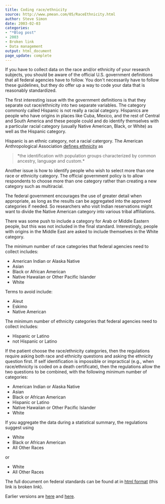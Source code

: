 ```yaml
---
title: Coding race/ethnicity
source: http://www.pmean.com/05/RaceEthnicity.html
author: Steve Simon
date: 2003-02-03
categories:
- "*Blog post"
- 2003
- Broken link
- Data management
output: html_document
page_update: complete
---
```

If you have to collect data on the race and/or ethnicity of your research subjects, you should be aware of the official U.S. government definitions that all federal agencies have to follow. You don't necessarily have to follow these guidelines, but they do offer up a way to code your data that is reasonably standardized.

The first interesting issue with the government definitions is that they separate out race/ethnicity into two separate variables. The category commonly called Hispanic is not really a racial category. Hispanics are people who have origins in places like Cuba, Mexico, and the rest of Central and South America and these people could and do identify themselves with a particular racial category (usually Native American, Black, or White) as well as the Hispanic category.

Hispanic is an ethnic category, not a racial catergory. The American Anthropological Association [defines ethnicity][aaa1] as

<blockquote>*the identification with population groups characterized by common ancestry, language and custom.*</blockquote>


Another issue is how to identify people who wish to select more than one race or ethnicity category. The official government policy is to allow respondents to choose more than one category rather than creating a new category such as multiracial.

The federal government encourages the use of greater detail when appropriate, as long as the results can be aggregated into the approved categories if needed. So researchers who visit Indian reservations might want to divide the Native American category into various tribal affiliations.

There was some push to include a category for Arab or Middle Eastern people, but this was not included in the final standard. Interestingly, people with origins in the Middle East are asked to include themselves in the White category.

The minimum number of race categories that federal agencies need to collect includes:

-   American Indian or Alaska Native
-   Asian
-   Black or African American
-   Native Hawaiian or Other Pacific Islander
-   White

Terms to avoid include:

-   Aleut
-   Eskimo
-   Native American

The minimum number of ethnicity categories that federal agencies need to collect includes:

-   Hispanic or Latino
-   not Hispanic or Latino

If the patient choose the race/ethnicity categories, then the regulations require asking both race and ethnicity questions and asking the ethnicity question first. If self identification is impossible or impractical (e.g., when race/ethnicity is coded on a death certificate), then the regulations allow the two questions to be combined, with the following minimum number of categories:

-   American Indian or Alaska Native
-   Asian
-   Black or African American
-   Hispanic or Latino
-   Native Hawaiian or Other Pacific Islander
-   White

If you aggregate the data during a statistical summary, the regulations
suggest using

-   White
-   Black or African American
-   All Other Races

or

-   White
-   All Other Races

The full document on federal standards can be found at in [html format][fed1] (this link is broken link).

Earlier versions are [here][sim1] and [here][sim2].

[sim1]: http://www.pmean.com/05/RaceEthnicity.html
[sim2]: http://new.pmean.com/coding-race-ethnicity/

[aaa1]: http://www.aaanet.org/gvt/ombdraft.htm
[fed1]: http://www.whitehouse.gov/omb/fedreg/ombdir15.html
